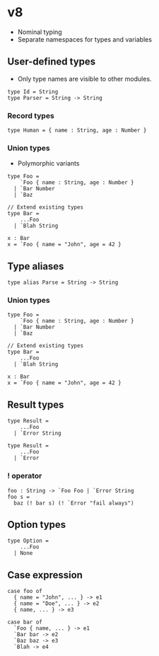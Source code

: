 # v8

- Nominal typing
- Separate namespaces for types and variables

## User-defined types

- Only type names are visible to other modules.

```
type Id = String
type Parser = String -> String
```

### Record types

```
type Human = { name : String, age : Number }
```

### Union types

- Polymorphic variants

```
type Foo =
    `Foo { name : String, age : Number }
  | `Bar Number
  | `Baz

// Extend existing types
type Bar =
    ...Foo
  | `Blah String

x : Bar
x = `Foo { name = "John", age = 42 }
```

## Type aliases

```
type alias Parse = String -> String
```

### Union types

```
type Foo =
    `Foo { name : String, age : Number }
  | `Bar Number
  | `Baz

// Extend existing types
type Bar =
    ...Foo
  | `Blah String

x : Bar
x = `Foo { name = "John", age = 42 }
```

## Result types

```
type Result =
    ...Foo
  | `Error String

type Result =
    ...Foo
  | `Error
```

### ! operator

```
foo : String -> `Foo Foo | `Error String
foo s =
  baz (! bar s) (! `Error "fail always")

```

## Option types

```
type Option =
    ...Foo
  | None
```

## Case expression

```
case foo of
  { name = "John", ... } -> e1
  { name = "Doe", ... } -> e2
  { name, ... } -> e3

case bar of
  `Foo { name, ... } -> e1
  `Bar bar -> e2
  `Baz baz -> e3
  `Blah -> e4
```
